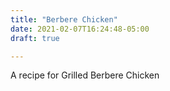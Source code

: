 ```yaml
---
title: "Berbere Chicken"
date: 2021-02-07T16:24:48-05:00
draft: true

---
```


A recipe for Grilled Berbere Chicken

